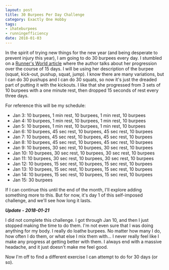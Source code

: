 ```yaml
---
layout: post
title: 30 Burpees Per Day Challenge
category: Exactly One Hobby
tags:
- ihateburpees
- runningefficiency
date: 2018-01-03
---
```


In the spirit of trying new things for the new year (and being desperate to prevent injury this year), I am going to do 30 burpees every day. I stumbled on a [Runner's World article](https://www.runnersworld.com/general-interest/i-did-30-burpees-for-15-days-and-heres-what-happened) where the author talks about her progression over the course of 15 days. I will be using her description of the burpee (squat, kick-out, pushup, squat, jump). I know there are many variations, but I can do 30 pushups and I can do 30 squats, so now it's just the dreaded part of putting it with the kickouts. I like that she progressed from 3 sets of 10 burpees with a one minute rest, then dropped 15 seconds of rest every three days.

For reference this will be my schedule:

- Jan 3: 10 burpees, 1 min rest, 10 burpees, 1 min rest, 10 burpees
- Jan 4: 10 burpees, 1 min rest, 10 burpees, 1 min rest, 10 burpees
- Jan 5: 10 burpees, 1 min rest, 10 burpees, 1 min rest, 10 burpees
- Jan 6: 10 burpees, 45 sec rest, 10 burpees, 45 sec rest, 10 burpees
- Jan 7: 10 burpees, 45 sec rest, 10 burpees, 45 sec rest, 10 burpees
- Jan 8: 10 burpees, 45 sec rest, 10 burpees, 45 sec rest, 10 burpees
- Jan 9: 10 burpees, 30 sec rest, 10 burpees, 30 sec rest, 10 burpees
- Jan 10: 10 burpees, 30 sec rest, 10 burpees, 30 sec rest, 10 burpees
- Jan 11: 10 burpees, 30 sec rest, 10 burpees, 30 sec rest, 10 burpees
- Jan 12: 10 burpees, 15 sec rest, 10 burpees, 15 sec rest, 10 burpees
- Jan 13: 10 burpees, 15 sec rest, 10 burpees, 15 sec rest, 10 burpees
- Jan 14: 10 burpees, 15 sec rest, 10 burpees, 15 sec rest, 10 burpees
- Jan 15: 30 burpees

If I can continue this until the end of the month, I'll explore adding something more to this. But for now, it's day 1 of this self-imposed challenge, and we'll see how long it lasts.

**_Update - 2018-01-21_**

I did not complete this challenge. I got through Jan 10, and then I just stopped making the time to do them. I'm not even sure that I was doing anything for my body. I really do loathe burpees. No matter how many I do, how often I do them, or what else I mix them with... I never really feel like I make any progress at getting better with them. I always end with a massive headache, and it just doesn't make me feel good.

Now I'm off to find a different exercise I can attempt to do for 30 days (or so).